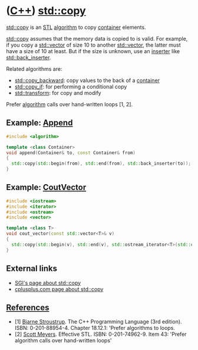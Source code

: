 # ([C++](Cpp.md)) [std::copy](CppCopy.md)

[std::copy](CppCopy.md) is an [STL](CppStl.md) [algorithm](CppAlgorithm.md) to copy
[container](CppContainer.md) elements.

[std::copy](CppCopy.md) assumes that the memory data is copied to is
valid. For example, if you copy a [std::vector](CppVector.md) of size
10 to another [std::vector](CppVector.md), the latter must have a size
of 10 at least. But if the size is unknown, use an
[inserter](CppInserter.md) like
[std::back_inserter](CppBack_inserter.md).

Related algorithms are:

 * [std::copy_backward](CppCopy_backward.md): copy values to the back of a [container](CppContainer.md)
 * [std::copy_if](CppCopy_if.md): for performing a conditional copy
 * [std::transform](CppTransform.md): for copy and modify

Prefer [algorithm](CppAlgorithm.md) calls over hand-written loops [1, 2].

## Example: [Append](CppAppend.md)

```c++
#include <algorithm>

template <class Container>
void append(Container& to, const Container& from)
{
  std::copy(std::begin(from), std::end(from), std::back_inserter(to));
}
```

## Example: [CoutVector](CppCoutVector.md)

```c++
#include <iostream>
#include <iterator>
#include <ostream>
#include <vector>

template <class T>
void cout_vector(const std::vector<T>& v)
{
  std::copy(std::begin(v), std::end(v), std::ostream_iterator<T>(std::cout,"\n"));
}
```

## External links

 * [SGI's page about std::copy](http://www.sgi.com/tech/stl/copy.html)
 * [cplusplus.com page about std::copy](http://www.cplusplus.com/reference/algorithm/copy)

## [References](CppReferences.md)

 * [1] [Bjarne Stroustrup](CppBjarneStroustrup.md). The C++ Programming Language (3rd edition). ISBN: 0-201-88954-4. Chapter 18.12.1: 'Prefer algorithms to loops.
 * [2] [Scott Meyers](CppScottMeyers.md). Effective STL. ISBN: 0-201-74962-9. Item 43: 'Prefer algorithm calls over hand-written loops'
